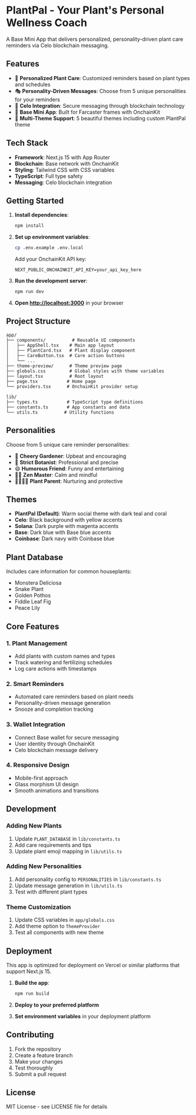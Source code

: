 # PlantPal - Your Plant's Personal Wellness Coach

A Base Mini App that delivers personalized, personality-driven plant care reminders via Celo blockchain messaging.

## Features

- 🌱 **Personalized Plant Care**: Customized reminders based on plant types and schedules
- 🎭 **Personality-Driven Messages**: Choose from 5 unique personalities for your reminders
- 📱 **Celo Integration**: Secure messaging through blockchain technology
- 🔗 **Base Mini App**: Built for Farcaster frames with OnchainKit
- 🎨 **Multi-Theme Support**: 5 beautiful themes including custom PlantPal theme

## Tech Stack

- **Framework**: Next.js 15 with App Router
- **Blockchain**: Base network with OnchainKit
- **Styling**: Tailwind CSS with CSS variables
- **TypeScript**: Full type safety
- **Messaging**: Celo blockchain integration

## Getting Started

1. **Install dependencies**:
   ```bash
   npm install
   ```

2. **Set up environment variables**:
   ```bash
   cp .env.example .env.local
   ```
   Add your OnchainKit API key:
   ```
   NEXT_PUBLIC_ONCHAINKIT_API_KEY=your_api_key_here
   ```

3. **Run the development server**:
   ```bash
   npm run dev
   ```

4. **Open [http://localhost:3000](http://localhost:3000)** in your browser

## Project Structure

```
app/
├── components/          # Reusable UI components
│   ├── AppShell.tsx    # Main app layout
│   ├── PlantCard.tsx   # Plant display component
│   ├── CareButton.tsx  # Care action buttons
│   └── ...
├── theme-preview/      # Theme preview page
├── globals.css         # Global styles with theme variables
├── layout.tsx          # Root layout
├── page.tsx           # Home page
└── providers.tsx      # OnchainKit provider setup

lib/
├── types.ts           # TypeScript type definitions
├── constants.ts       # App constants and data
└── utils.ts          # Utility functions

```

## Personalities

Choose from 5 unique care reminder personalities:

- 🌻 **Cheery Gardener**: Upbeat and encouraging
- 🔬 **Strict Botanist**: Professional and precise
- 😄 **Humorous Friend**: Funny and entertaining
- 🧘‍♂️ **Zen Master**: Calm and mindful
- 👨‍👩‍👧‍👦 **Plant Parent**: Nurturing and protective

## Themes

- **PlantPal (Default)**: Warm social theme with dark teal and coral
- **Celo**: Black background with yellow accents
- **Solana**: Dark purple with magenta accents
- **Base**: Dark blue with Base blue accents
- **Coinbase**: Dark navy with Coinbase blue

## Plant Database

Includes care information for common houseplants:
- Monstera Deliciosa
- Snake Plant
- Golden Pothos
- Fiddle Leaf Fig
- Peace Lily

## Core Features

### 1. Plant Management
- Add plants with custom names and types
- Track watering and fertilizing schedules
- Log care actions with timestamps

### 2. Smart Reminders
- Automated care reminders based on plant needs
- Personality-driven message generation
- Snooze and completion tracking

### 3. Wallet Integration
- Connect Base wallet for secure messaging
- User identity through OnchainKit
- Celo blockchain message delivery

### 4. Responsive Design
- Mobile-first approach
- Glass morphism UI design
- Smooth animations and transitions

## Development

### Adding New Plants
1. Update `PLANT_DATABASE` in `lib/constants.ts`
2. Add care requirements and tips
3. Update plant emoji mapping in `lib/utils.ts`

### Adding New Personalities
1. Add personality config to `PERSONALITIES` in `lib/constants.ts`
2. Update message generation in `lib/utils.ts`
3. Test with different plant types

### Theme Customization
1. Update CSS variables in `app/globals.css`
2. Add theme option to `ThemeProvider`
3. Test all components with new theme

## Deployment

This app is optimized for deployment on Vercel or similar platforms that support Next.js 15.

1. **Build the app**:
   ```bash
   npm run build
   ```

2. **Deploy to your preferred platform**

3. **Set environment variables** in your deployment platform

## Contributing

1. Fork the repository
2. Create a feature branch
3. Make your changes
4. Test thoroughly
5. Submit a pull request

## License

MIT License - see LICENSE file for details
